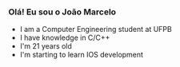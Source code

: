 ### Olá! Eu sou o João Marcelo


 - I am a Computer Engineering student at UFPB 
 - I have knowledge in C/C++
 - I'm 21 years old
 - I'm starting to learn IOS development
